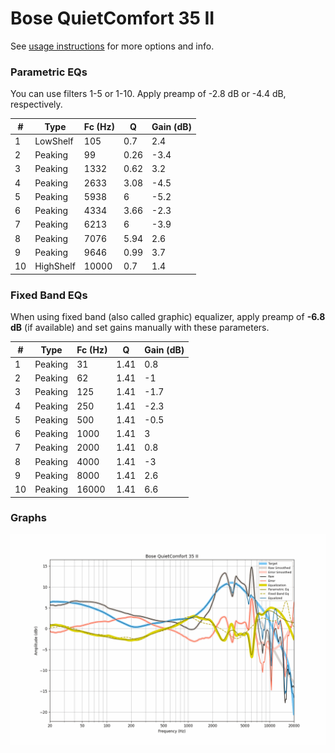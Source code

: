 # Bose QuietComfort 35 II
See [usage instructions](https://github.com/jaakkopasanen/AutoEq#usage) for more options and info.

### Parametric EQs
You can use filters 1-5 or 1-10. Apply preamp of -2.8 dB or -4.4 dB, respectively.

|   # | Type      |   Fc (Hz) |    Q |   Gain (dB) |
|-----|-----------|-----------|------|-------------|
|   1 | LowShelf  |       105 | 0.7  |         2.4 |
|   2 | Peaking   |        99 | 0.26 |        -3.4 |
|   3 | Peaking   |      1332 | 0.62 |         3.2 |
|   4 | Peaking   |      2633 | 3.08 |        -4.5 |
|   5 | Peaking   |      5938 | 6    |        -5.2 |
|   6 | Peaking   |      4334 | 3.66 |        -2.3 |
|   7 | Peaking   |      6213 | 6    |        -3.9 |
|   8 | Peaking   |      7076 | 5.94 |         2.6 |
|   9 | Peaking   |      9646 | 0.99 |         3.7 |
|  10 | HighShelf |     10000 | 0.7  |         1.4 |

### Fixed Band EQs
When using fixed band (also called graphic) equalizer, apply preamp of **-6.8 dB** (if available) and set gains manually with these parameters.

|   # | Type    |   Fc (Hz) |    Q |   Gain (dB) |
|-----|---------|-----------|------|-------------|
|   1 | Peaking |        31 | 1.41 |         0.8 |
|   2 | Peaking |        62 | 1.41 |        -1   |
|   3 | Peaking |       125 | 1.41 |        -1.7 |
|   4 | Peaking |       250 | 1.41 |        -2.3 |
|   5 | Peaking |       500 | 1.41 |        -0.5 |
|   6 | Peaking |      1000 | 1.41 |         3   |
|   7 | Peaking |      2000 | 1.41 |         0.8 |
|   8 | Peaking |      4000 | 1.41 |        -3   |
|   9 | Peaking |      8000 | 1.41 |         2.6 |
|  10 | Peaking |     16000 | 1.41 |         6.6 |

### Graphs
![](./Bose%20QuietComfort%2035%20II.png)
